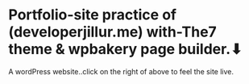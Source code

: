 # Portfolio-site practice of (developerjillur.me) with-The7 theme & wpbakery page builder.⬇
A wordPress website..click on the right of above to feel the site live.

